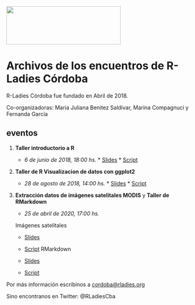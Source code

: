<img src="https://github.com/rladies/starter-kit/blob/master/logo/R-LadiesGlobal_RBG_online_LogoWithText_Horizontal.png" data-canonical-src="https://github.com/rladies/starter-kit/blob/master/logo/R-LadiesGlobal_RBG_online_LogoWithText_Horizontal.png" width="300" height="100" />

# Archivos de los encuentros de R-Ladies Córdoba


R-Ladies Córdoba fue fundado en Abril de 2018.

Co-organizadoras: Maria Juliana Benitez Saldivar, Marina Compagnuci y  Fernanda García 


##  eventos 
  1. **Taller introductorio a R**
      - *6 de junio de 2018, 18:00 hs.*
    * [Slides](https://github.com/rladies/meetup-presentations_cordoba/blob/master/R-Ladies_taller_introduccion.pdf)
    * [Script](https://github.com/rladies/meetup-presentations_cordoba/blob/master/taller%20intro%20R.R)

  2. **Taller de R Visualizacion de datos con ggplot2**
       - *28 de agosto de 2018, 14:00 hs.*
    * [Slides](https://github.com/rladies/meetup-presentations_cordoba/blob/master/visualizacion%20de%20datos%20con%20ggplot2/ggplot_presentacion.pdf)
    * [Script](https://github.com/rladies/meetup-presentations_cordoba/blob/master/visualizacion%20de%20datos%20con%20ggplot2/ggplot2_script.R)
  
  3. **Extracción datos de imágenes satelitales MODIS** y **Taller de RMarkdown**
       - *25 de abril de 2020, 17:00 hs.*
       
       Imágenes satelitales
       
       * [Slides]()
       * [Script]()
       RMarkdown
       
        * [Slides]()
       * [Script]()
       
Por más información escribinos a cordoba@rladies.org

Sino encontranos en Twitter: @RLadiesCba

